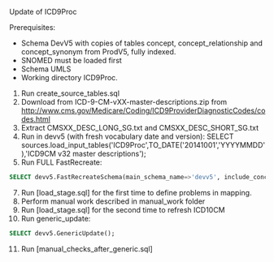 Update of ICD9Proc

Prerequisites:
- Schema DevV5 with copies of tables concept, concept_relationship and concept_synonym from ProdV5, fully indexed. 
- SNOMED must be loaded first
- Schema UMLS
- Working directory ICD9Proc.

1. Run create_source_tables.sql
2. Download from ICD-9-CM-vXX-master-descriptions.zip from http://www.cms.gov/Medicare/Coding/ICD9ProviderDiagnosticCodes/codes.html
3. Extract CMSXX_DESC_LONG_SG.txt and CMSXX_DESC_SHORT_SG.txt
4. Run in devv5 (with fresh vocabulary date and version): SELECT sources.load_input_tables('ICD9Proc',TO_DATE('20141001','YYYYMMDD'),'ICD9CM v32 master descriptions');
5. Run FULL FastRecreate:
```sql
SELECT devv5.FastRecreateSchema(main_schema_name=>'devv5', include_concept_ancestor=>true, include_deprecated_rels=>true, include_synonyms=>true);
```
7. Run [load_stage.sql] for the first time to define problems in mapping.
8. Perform manual work described in manual_work folder
9. Run [load_stage.sql] for the second time to refresh ICD10CM
10. Run generic_update: 
```sql
SELECT devv5.GenericUpdate();
```
11. Run [manual_checks_after_generic.sql]